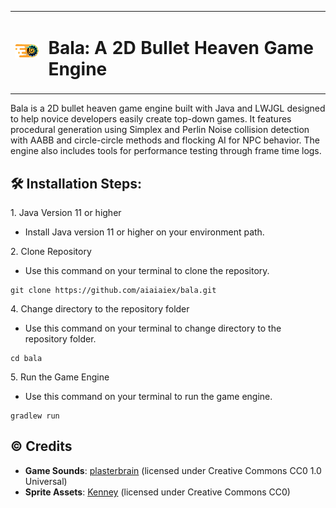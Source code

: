 <table align="center">
  <tr>
    <td><img src="./images/bala-logo.png" alt="BALA LOGO" width="50"/></td>
    <td><h1>Bala: A 2D Bullet Heaven Game Engine</h1></td>
  </tr>
</table>

<p>Bala is a 2D bullet heaven game engine built with Java and LWJGL designed to help novice developers easily create top-down games. It features procedural generation using Simplex and Perlin Noise collision detection with AABB and circle-circle methods and flocking AI for NPC behavior. The engine also includes tools for performance testing through frame time logs.</p>

<h2>🛠️ Installation Steps:</h2>

<p>1. Java Version 11 or higher</p>

- Install Java version 11 or higher on your environment path.

<p>2. Clone Repository</p>

- Use this command on your terminal to clone the repository.

```
git clone https://github.com/aiaiaiex/bala.git
```

<p>4. Change directory to the repository folder</p>

- Use this command on your terminal to change directory to the repository folder.

```
cd bala
```

<p>5. Run the Game Engine</p>

- Use this command on your terminal to run the game engine.

```
gradlew run
```

<h2>©️ Credits</h2>

- **Game Sounds**: [plasterbrain](https://freesound.org/) (licensed under Creative Commons CC0 1.0 Universal)
- **Sprite Assets**: [Kenney](https://opengameart.org/) (licensed under 	Creative Commons CC0)